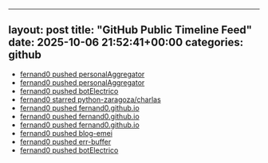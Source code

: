
---
layout: post
title:  "GitHub Public Timeline Feed"
date:   2025-10-06 21:52:41+00:00
categories: github
---
*  [fernand0 pushed personalAggregator](https://github.com/fernand0/personalAggregator/compare/4b6facaca5...cf9b566e9a)
*  [fernand0 pushed personalAggregator](https://github.com/fernand0/personalAggregator/compare/3fee65862d...4b6facaca5)
*  [fernand0 pushed botElectrico](https://github.com/fernand0/botElectrico/compare/d19ca7046a...c339591f4b)
*  [fernand0 starred python-zaragoza/charlas](https://github.com/python-zaragoza/charlas)
*  [fernand0 pushed fernand0.github.io](https://github.com/fernand0/fernand0.github.io/compare/13f17baed9...9f651b38bd)
*  [fernand0 pushed fernand0.github.io](https://github.com/fernand0/fernand0.github.io/compare/7a41b6abf1...13f17baed9)
*  [fernand0 pushed fernand0.github.io](https://github.com/fernand0/fernand0.github.io/compare/22212898d6...7a41b6abf1)
*  [fernand0 pushed blog-emei](https://github.com/fernand0/blog-emei/compare/dce37e683b...16a1ce33bc)
*  [fernand0 pushed err-buffer](https://github.com/fernand0/err-buffer/compare/99f5e99535...a3ed3e7484)
*  [fernand0 pushed botElectrico](https://github.com/fernand0/botElectrico/compare/84b63e6a93...62b1167ec4)
